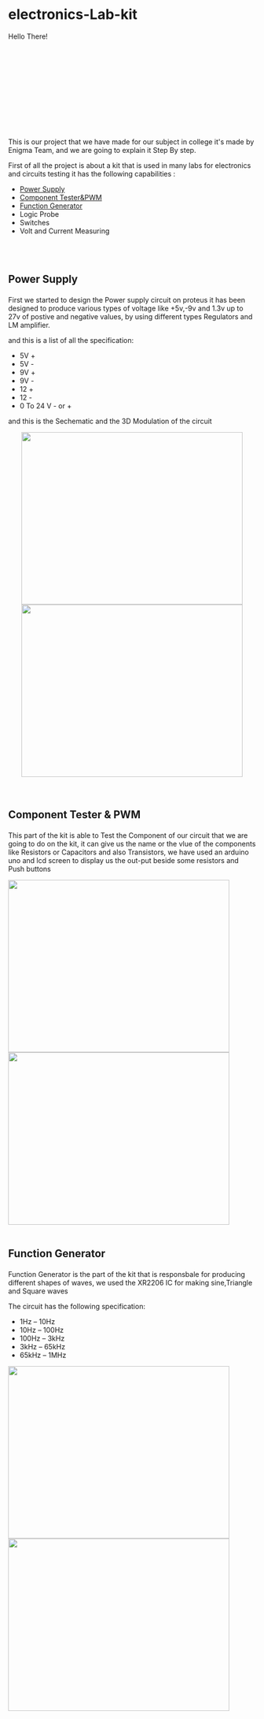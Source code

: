 # electronics-Lab-kit

<p style='width: 200px; height: 200px;'>Hello There!</p>

This is our project that we have made for our subject in college it's made by Enigma Team, and we are going to explain it Step By step.

First of all the project is about a kit that is used in many labs for electronics and circuits testing it has the following capabilities :

- <a href="#power-supply">Power Supply</a>
- <a href =#component-tester> Component Tester&PWM</a>
- <a href="#function-generator"> Function Generator</a>
-  Logic Probe 
- Switches 
- Volt and Current Measuring 
<br>
<br>

## <p id="power-supply"> Power Supply </p>
First we started to design the Power supply circuit on proteus it has been designed to produce various types of voltage like +5v,-9v and 1.3v  up to 27v of postive and negative values, by using different types Regulators and LM amplifier.

and this is a list of all the specification:
 
- 5V +
- 5V -
- 9V +
- 9V -
- 12 +
- 12 -
- 0 To 24 V - or +

<p>and this is the Sechematic and the 3D Modulation of the circuit </p>
<div style="text-align:center">
 <img src="https://github.com/MohamedAboElnasr/electronics-Lab-kit/assets/114421344/5b7545fa-3b7d-47a7-868d-85d837f98506" width="450" height="350" >
 <img src="https://github.com/MohamedAboElnasr/electronics-Lab-kit/assets/114421344/ad5645e6-a43d-4aa9-9a51-bb76e63104e9" width="450" height="350">
 </div>
<br>
<br>


## <p id="component-tester">Component Tester & PWM </p>

This part of the kit is able to Test the Component of our circuit that we are going to do on the kit, it can give us the name or the vlue of the components like Resistors or Capacitors and also Transistors, we have used an arduino uno and lcd screen to display us the out-put beside some resistors and Push buttons 

<div>
 <img src="https://github.com/MohamedAboElnasr/electronics-Lab-kit/assets/114421344/1c52a3e7-4664-4ece-8d7a-26d06fa2f2e1" width="450" height="350">
 <img src="https://github.com/MohamedAboElnasr/electronics-Lab-kit/assets/114421344/e7bf655b-d8aa-46d9-ae74-85e9594d7bee" width="450" height="350">

<br>
<br>
 
 
 ## <p id="function-generator">Function Generator </p>
 
 Function Generator is the part of the kit that is responsbale for producing different shapes of waves, we used the XR2206 IC for making sine,Triangle and Square waves 

 The circuit has the following specification:
 
 * 1Hz – 10Hz
* 10Hz – 100Hz
* 100Hz – 3kHz
* 3kHz – 65kHz
* 65kHz – 1MHz
 
 <div>
  <img src="https://github.com/MohamedAboElnasr/electronics-Lab-kit/assets/114421344/1b5025c5-9b0c-499f-b02b-5619f4df0bf0"  width="450" height="350" >
  <img src="https://github.com/MohamedAboElnasr/electronics-Lab-kit/assets/114421344/c24e16ae-428b-459d-83ad-f78b6694b8ae" width="450" height="350">
 </div>
 


